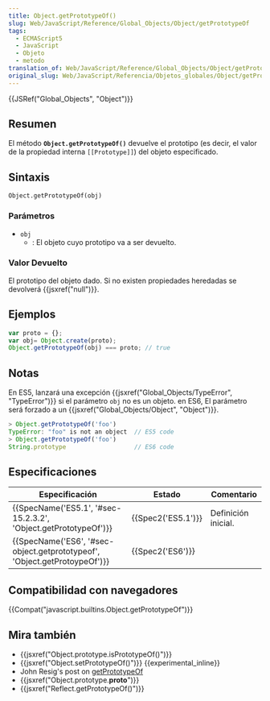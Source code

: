 ```yaml
---
title: Object.getPrototypeOf()
slug: Web/JavaScript/Reference/Global_Objects/Object/getPrototypeOf
tags:
  - ECMAScript5
  - JavaScript
  - Objeto
  - metodo
translation_of: Web/JavaScript/Reference/Global_Objects/Object/getPrototypeOf
original_slug: Web/JavaScript/Referencia/Objetos_globales/Object/getPrototypeOf
---
```


{{JSRef("Global_Objects", "Object")}}

## Resumen

El método **`Object.getPrototypeOf()`** devuelve el prototipo (es decir, el valor de la propiedad interna `[[Prototype]]`) del objeto especificado.

## Sintaxis

```
Object.getPrototypeOf(obj)
```

### Parámetros

- `obj`
  - : El objeto cuyo prototipo va a ser devuelto.

### Valor Devuelto

El prototipo del objeto dado. Si no existen propiedades heredadas se devolverá {{jsxref("null")}}.

## Ejemplos

```js
var proto = {};
var obj= Object.create(proto);
Object.getPrototypeOf(obj) === proto; // true
```

## Notas

En ES5, lanzará una excepción {{jsxref("Global_Objects/TypeError", "TypeError")}} si el parámetro `obj` no es un objeto. en ES6, El parámetro será forzado a un {{jsxref("Global_Objects/Object", "Object")}}.

```js
> Object.getPrototypeOf('foo')
TypeError: "foo" is not an object  // ES5 code
> Object.getPrototypeOf('foo')
String.prototype                   // ES6 code
```

## Especificaciones

| Especificación                                                                                   | Estado                   | Comentario          |
| ------------------------------------------------------------------------------------------------ | ------------------------ | ------------------- |
| {{SpecName('ES5.1', '#sec-15.2.3.2', 'Object.getPrototypeOf')}}             | {{Spec2('ES5.1')}} | Definición inicial. |
| {{SpecName('ES6', '#sec-object.getprototypeof', 'Object.getProtoypeOf')}} | {{Spec2('ES6')}}     |                     |

## Compatibilidad con navegadores

{{Compat("javascript.builtins.Object.getPrototypeOf")}}

## Mira también

- {{jsxref("Object.prototype.isPrototypeOf()")}}
- {{jsxref("Object.setPrototypeOf()")}} {{experimental_inline}}
- John Resig's post on [getPrototypeOf](http://ejohn.org/blog/objectgetprototypeof/)
- {{jsxref("Object.prototype.__proto__")}}
- {{jsxref("Reflect.getPrototypeOf()")}}

